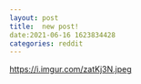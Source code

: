 ```yaml
--- 
layout: post 
title:  new post! 
date:2021-06-16 1623834428 
categories: reddit 
--- 
```

https://i.imgur.com/zatKj3N.jpeg